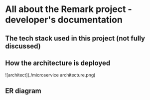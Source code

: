 # All about the Remark project - developer's documentation

## The tech stack used in this project (not fully discussed)

## How the architecture is deployed

![architect](./microservice architecture.png)

## ER diagram



